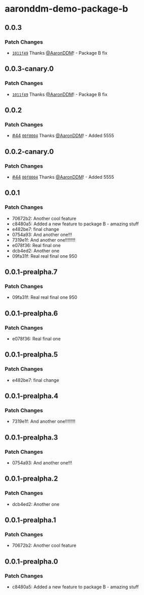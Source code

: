 # aaronddm-demo-package-b

## 0.0.3

### Patch Changes

- [`1011f49`](https://github.com/AaronDDM/demo-changeset/commit/1011f491c3ebecc1528a87cb45f0b8924170d5ad) Thanks [@AaronDDM](https://github.com/AaronDDM)! - Package B fix

## 0.0.3-canary.0

### Patch Changes

- [`1011f49`](https://github.com/AaronDDM/demo-changeset/commit/1011f491c3ebecc1528a87cb45f0b8924170d5ad) Thanks [@AaronDDM](https://github.com/AaronDDM)! - Package B fix

## 0.0.2

### Patch Changes

- [#44](https://github.com/AaronDDM/demo-changeset/pull/44) [`00f0004`](https://github.com/AaronDDM/demo-changeset/commit/00f00046af841b1897f5728e6ce0ef9fbc90bded) Thanks [@AaronDDM](https://github.com/AaronDDM)! - Added 5555

## 0.0.2-canary.0

### Patch Changes

- [#44](https://github.com/AaronDDM/demo-changeset/pull/44) [`00f0004`](https://github.com/AaronDDM/demo-changeset/commit/00f00046af841b1897f5728e6ce0ef9fbc90bded) Thanks [@AaronDDM](https://github.com/AaronDDM)! - Added 5555

## 0.0.1

### Patch Changes

- 70672b2: Another cool feature
- c8480a5: Added a new feature to package B - amazing stuff
- e482be7: final change
- 0754a93: And another one!!!
- 7319e1f: And another one!!!!!!!!
- e078f36: Real final one
- dcb4ed2: Another one
- 09fa31f: Real real final one 950

## 0.0.1-prealpha.7

### Patch Changes

- 09fa31f: Real real final one 950

## 0.0.1-prealpha.6

### Patch Changes

- e078f36: Real final one

## 0.0.1-prealpha.5

### Patch Changes

- e482be7: final change

## 0.0.1-prealpha.4

### Patch Changes

- 7319e1f: And another one!!!!!!!!

## 0.0.1-prealpha.3

### Patch Changes

- 0754a93: And another one!!!

## 0.0.1-prealpha.2

### Patch Changes

- dcb4ed2: Another one

## 0.0.1-prealpha.1

### Patch Changes

- 70672b2: Another cool feature

## 0.0.1-prealpha.0

### Patch Changes

- c8480a5: Added a new feature to package B - amazing stuff
